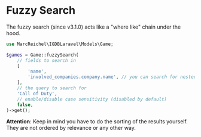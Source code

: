 # Fuzzy Search

The fuzzy search (since v3.1.0) acts like a "where like" chain under the hood.

```php
use MarcReichel\IGDBLaravel\Models\Game;

$games = Game::fuzzySearch(
    // fields to search in
    [
        'name',
        'involved_companies.company.name', // you can search for nested values as well
    ],
    // the query to search for
    'Call of Duty',
    // enable/disable case sensitivity (disabled by default)
    false,
)->get();
```

**Attention**: Keep in mind you have to do the sorting of the results yourself. They are not ordered by relevance or
any other way.
